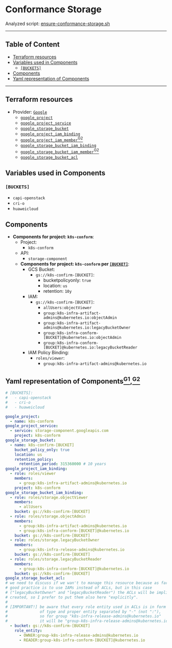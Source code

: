 # Conformance Storage <!-- omit in toc -->

Analyzed script: [ensure-conformance-storage.sh](https://github.com/kubernetes/k8s.io/blob/e62c18e79a75615d4868afaf5eebcf36bb265df9/infra/gcp/ensure-conformance-storage.sh)

---

## Table of Content <!-- omit in toc -->

- [Terraform resources](#terraform-resources)
- [Variables used in Components](#variables-used-in-components)
  - [`[BUCKETS]`](#buckets)
- [Components](#components)
- [Yaml representation of Components](#yaml-representation-of-componentsg1g2)

---

## Terraform resources

- Provider: [`Google`](https://www.terraform.io/docs/providers/google/index.html "Provider: Google")
  - [`google_project`](https://www.terraform.io/docs/providers/google/r/google_project.html "Resource: Google Project")
  - [`google_project_service`](https://www.terraform.io/docs/providers/google/r/google_project_service.html "Resource: Google Project Service")
  - [`google_storage_bucket`](https://www.terraform.io/docs/providers/google/r/storage_bucket.html "Resource: Google Storage Bucket")
  - [`google_project_iam_binding`](https://www.terraform.io/docs/providers/google/r/google_project_iam.html "Resource: Google Project IAM Binding")
  - [`google_project_iam_member`](https://www.terraform.io/docs/providers/google/r/google_project_iam.html "Resource: Google Project IAM Member")[<sup>G2</sup>](#global-reference)
  - [`google_storage_bucket_iam_binding`](https://www.terraform.io/docs/providers/google/r/storage_bucket_iam.html "Resource: Google Storage Bucket IAM Binding")
  - [`google_storage_bucket_iam_member`](https://www.terraform.io/docs/providers/google/r/storage_bucket_iam.html "Resource: Google Storage Bucket IAM Member")[<sup>G2</sup>](#global-reference)
  - [`google_storage_bucket_acl`](https://www.terraform.io/docs/providers/google/r/storage_bucket_acl.html "Resource: Google Storage Bucket ACL")

## Variables used in Components

### `[BUCKETS]`

- `capi-openstack`
- `cri-o`
- `huaweicloud`

## Components

- **Components for project: `k8s-conform`**:
  - Project:
    - `k8s-conform`
  - API:
    - `storage-component`
  - **Components for project: `k8s-conform` per [`[BUCKET]`](#buckets)**:
    - GCS Bucket:
      - `gs://k8s-confirm-[BUCKET]`:
        - bucketpolicyonly: `true`
        - location: `us`
        - retention: `10y`
    - IAM:
      - `gs://k8s-confirm-[BUCKET]`:
        - `allUsers:objectViewer`
        - `group:k8s-infra-artifact-admins@kubernetes.io:objectAdmin`
        - `group:k8s-infra-artifact-admins@kubernetes.io:legacyBucketOwner`
        - `group:k8s-infra-conform-[BUCKET]@kubernetes.io:objectAdmin`
        - `group:k8s-infra-conform-[BUCKET]@kubernetes.io:legacyBucketReader`
    - IAM Policy Binding:
      - `roles/viewer`:
        - `group:k8s-infra-artifact-admins@kubernetes.io`

## Yaml representation of Components[<sup>G1</sup>](../README.md#global-reference),</sup>[<sup>G2</sup>](../README.md#global-reference)

```yaml
# [BUCKETS]:
#   - capi-openstack
#   - cri-o
#   - huaweicloud

google_project:
  - name: k8s-conform
google_project_service:
  - service: storage-component.googleapis.com
    project: k8s-conform
google_storage_bucket:
  - name: k8s-confirm-[BUCKET]
    bucket_policy_only: true
    location: us
    retention_policy:
      retention_period: 315360000 # 10 years
google_project_iam_binding:
  - role: roles/viewer
    members:
      - group:k8s-infra-artifact-admins@kubernetes.io
    project: k8s-conform
google_storage_bucket_iam_binding:
  - role: roles/storage.objectViewer
    members:
      - allUsers
    bucket: gs://k8s-confirm-[BUCKET]
  - role: roles/storage.objectAdmin
    members:
      - group:k8s-infra-artifact-admins@kubernetes.io
      - group:k8s-infra-conform-[BUCKET]@kubernetes.io
    bucket: gs://k8s-confirm-[BUCKET]
  - role: roles/storage.legacyBucketOwner
    members:
      - group:k8s-infra-release-admins@kubernetes.io
    bucket: gs://k8s-confirm-[BUCKET]
  - role: roles/storage.legacyBucketReader
    members:
      - group:k8s-infra-conform-[BUCKET]@kubernetes.io
    bucket: gs://k8s-confirm-[BUCKET]
google_storage_bucket_acl:
# we need to discuss if we wan't to manage this resource because as far I'm aware,
# good practice is to use IAMs instead of ACLs, but in this case
# ("legacyBucketOwner" and "legacyBucketReader") the ACLs will be implicitly
# created, so I prefer to put them also here "explicitly".
#
# [IMPORTANT!] be aware that every role entity used in ACLs is in form
#              of type and proper entity separated by "-" (not ":"),
#              so for group "k8s-infra-release-admins@kubernetes.io"
#              it will be "group-k8s-infra-release-admins@kubernetes.io"
  - bucket: gs://k8s-confirm-[BUCKET]
    role_entity:
      - OWNER:group-k8s-infra-release-admins@kubernetes.io
      - READER:group-k8s-infra-conform-[BUCKET]@kubernetes.io
```
